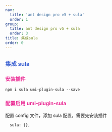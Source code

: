 ```yaml
---
nav:
  title: 'ant design pro v5 + sula'
  order: 1
group:
  title: ant design pro v5 + sula
  order: 3
title: 集成sula
order: 0
---
```


## <span style="font-size:18px; color: #4569d4">集成 sula</span>

### <span style="font-size:16px;color:#EB2F96;">安装插件</span>

```
npm i sula umi-plugin-sula --save
```

### <span style="font-size:16px;color:#EB2F96;">配置启用 umi-plugin-sula</span>

配置 config 文件，添加 sula 配置，需要先安装插件

```
  sula: {},
```
